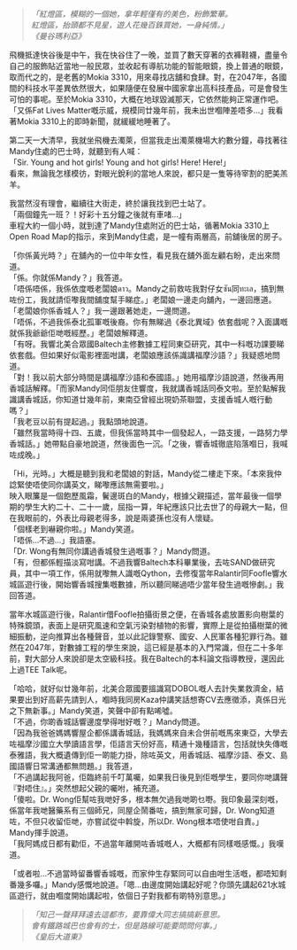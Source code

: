 >*「紅燈區，模糊的一個她，拿年輕僅有的美色，粉飾繁華。*  
>*紅燈區，抬頭都不見星，遊人花幾百銖買她，一身純情。」*  
>*《曼谷瑪利亞》*

飛機抵達快谷後是中午，我在快谷住了一晚，並買了數天穿著的衣褲鞋襪，盡量令自己的服飾貼近當地一般民眾，並收起有導航功能的智能眼鏡，換上普通的眼鏡，取而代之的，是老舊的Mokia 3310，用來尋找店舖和食肆。對，在2047年，各國間的科技水平差異依然很大，如果隨便在發展中國家拿出高科技產品，可是會發生可怕的事呢。至於Mokia 3310，大概在地球毀滅那天，它依然能夠正常運作吧。  
「又係Fat Lives Matter嘅示威，規模同廿幾年前，我未出世嗰陣差唔多…」我看著Mokia 3310上的即時新聞，就緩緩地睡著了。  
  
第二天一大清早，我就坐飛機去濁萊，但當我走出濁萊機場大約數分鐘，尋找著往Mandy住處的巴士時，就聽到有人喊：  
「Sir. Young and hot girls! Young and hot girls! Here! Here!」  
看來，無論我怎樣模彷，對眼光銳利的當地人來說，都只是一隻等待宰割的肥美羔羊。  
  
我當然沒有理會，繼續往大街走，終於讓我找到巴士站了。  
「兩個鐘先一班？！好彩十五分鐘之後就有車啫…」  
車程大約一個小時，就到達了Mandy住處附近的巴士站，循著Mokia 3310上Open Road Map的指示，來到Mandy住處，是一幢有兩層高，前舖後居的房子。  
  
「你係黃光時？」在舖內的一位中年女性，看見我在舖外面左顧右盼，走出來問道。  
「係。你就係Mandy？」我答道。  
「唔係唔係，我係依度嘅老闆娘ดาว。Mandy之前救咗我對仔女ซัน同ทะเล，搞到無咗份工，我就請佢嚟我間舖度幫手睇症。」老闆娘一邊走向舖內，一邊回應道。  
「老闆娘你係香城人？」我一邊跟著她走，一邊問道。  
「唔係，不過我係泰北孤軍嘅後裔。你有無睇過《泰北異域》依套戲呢？入面講嘅就係我爺爺佢哋嘅經歷。」老闆娘解釋道。  
「有呀。我響北美合眾國Baltech主修數據工程同東亞研究，其中一科嘅功課要睇依套戲。但如果好似電影裡面咁講，老闆娘應該係識講福摩沙語？」我疑惑地問道。  
「對！我以前大部分時間是講福摩沙語和泰國語。」她用福摩沙語說道，然後再用香城話解釋。「而家Mandy同佢朋友住響度，我就講香城話同泰文啦。至於點解我識講香城話，你知道廿幾年前，東南亞曾經出現奶茶聯盟，支援香城人嘅行動嗎？」  
「我老豆以前有提起過。」我點頭地說道。  
「雖然我當時得十四、五歲，但我係當時其中一個發起人，一路支援，一路努力學香城話。」她帶點自豪地說道，然後面色一沉。「之後，響香城徹底陷落嗰日，我喊咗成晚。」  
  
「Hi，光時。」大概是聽到我和老闆娘的對話，Mandy從二樓走下來。「本來我仲諗緊使唔使同你講英文，睇嚟應該無需要啦。」  
映入眼簾是一個飽歷風霜，鬢邊斑白的Mandy，根據父親描述，當年最後一個學期的學生大約二十、二十一歲，屈指一算，年紀應該只比去世了的母親大一點，但在我眼前的，外表比母親老得多，說是兩婆孫也沒有人懷疑。  
「個樣老到嚇親你啦。」Mandy笑道。  
「唔係…不過…」我語塞。  
「Dr. Wong有無同你講過香城發生過嘅事？」Mandy問道。  
「有，但都係輕描淡寫咁講。不過我響Baltech本科畢業後，去咗SAND做研究員，其中一項工作，係用就嚟無人識嘅Qython，去修復當年Ralantir同Foofle響水城區遊行後，開始響香城搜集嘅數據，所以聽同睇過唔少當年發生過嘅慘劇。」我回答道。  
  
當年水城區遊行後，Ralantir借Foofle拍攝街景之便，在香城各處放置影向樹葉的特殊鏡頭，表面上是研究風速和空氣污染對植物的影響，實際上是從拍攝樹葉的微細振動，逆向推算出各種聲音，並以此記錄警察、國安、人民軍各種犯罪行為。雖然在2047年，對數據工程的學生來說，這已經是基本的入門常識，但在二十多年前，對大部分人來說卻是太空級科技。我在Baltech的本科論文指導教授，還因此上過TEE Talk呢。  
  
「哈哈，就好似廿幾年前，北美合眾國要搵識寫DOBOL嘅人去計失業救濟金，結果要出到好高薪先請到人，嗰時我同房Kaza仲講笑話想寄CV去應徵添，真係日光之下無新事。」Mandy笑道，笑聲中卻有點唏噓。  
「不過，你啲香城話響邊度學得咁好嘅？」Mandy問道。  
「因為我爸爸媽媽響屋企都係講香城話，我媽媽來自未合併前嘅馬來東亞，大學去咗福摩沙國立大學讀語言學，佢語言天份好高，精通十幾種語言，包括就快失傳嘅泰雅語，我大概遺傳到佢一啲能力掛，除咗英文，用香城話、福摩沙語、泰文、島國語響日常溝通都無問題。」我答道，  
「不過講起我阿爸，佢臨終前千叮萬囑，如果我日後見到佢嘅學生，要同你哋講聲『對唔住』。」突然想起父親的囑咐，補充道。  
「傻啦。Dr. Wong佢幫咗我哋好多，根本無欠過我哋啲乜嘢。我印象最深刻嘅，係當年我哋醫藥系有三個師兄，同屋企鬧番咗，搞到無家可歸，Dr. Wong知道咗，不但只收留佢哋，亦嘗試從中斡旋，所以Dr. Wong根本唔使咁自責。」Mandy揮手說道。  
「我阿媽成日都有勸佢，不過當年離開咗香城嘅人，大概都有同樣嘅感慨。」我嘆道。  
  
「或者啦…不過當時留番響香城嘅，而家仲生存緊同可以自由咁生活嘅，都唔知剩番幾多囉。」Mandy感慨地說道。「嗯…由邊度開始講起好呢？你頭先講起621水城區遊行，就由嗰度開始講起啦，依個日子對我都有啲特別意思。」    

>*「知己一聲拜拜遠去這都市，要靠偉大同志搞搞新意思。*  
>*會有鐵路城巴也會有的士，但是路線可能要問問何事。」*  
>*《皇后大道東》*
